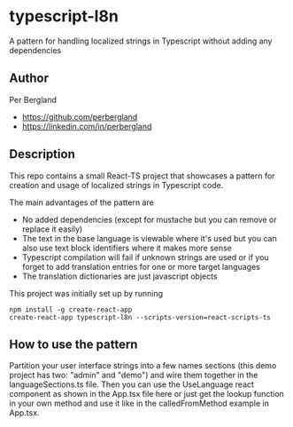 # typescript-l8n
A pattern for handling localized strings in Typescript without adding any dependencies

## Author
Per Bergland
- https://github.com/perbergland
- https://linkedin.com/in/perbergland

## Description
This repo contains a small React-TS project that showcases a pattern for creation and usage of localized strings in Typescript code.

The main advantages of the pattern are

* No added dependencies (except for mustache but you can remove or replace it easily)
* The text in the base language is viewable where it's used but you can also use text block identifiers
where it makes more sense
* Typescript compilation will fail if unknown strings are used or if you forget to add translation entries for one or more target languages
* The translation dictionaries are just javascript objects

This project was initially set up by running

```
npm install -g create-react-app
create-react-app typescript-l8n --scripts-version=react-scripts-ts
```

## How to use the pattern
Partition your user interface strings into a few names sections (this demo project has two: "admin" and "demo") and wire them together in the languageSections.ts file.
Then you can use the UseLanguage react component as shown in the App.tsx file here or just get the lookup function in your own method and use it like in the calledFromMethod example in App.tsx.